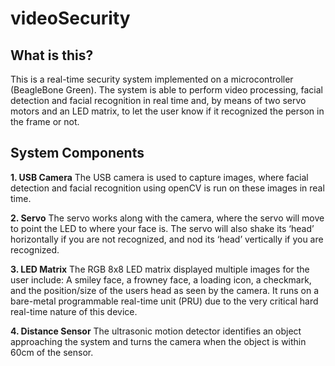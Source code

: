 # videoSecurity

## What is this? ##
This is a real-time security system implemented on a microcontroller (BeagleBone Green). The system is able to perform video processing, facial detection and facial recognition in real time and, by means of two servo motors and an LED matrix, to let the user know if it recognized the person in the frame or not.

## System Components ##
**1\. USB Camera** The USB camera is used to capture images, where facial detection and facial recognition using openCV is run on these images in real time.

**2\. Servo** The servo works along with the camera, where the servo will move to point the LED to where your face is. The servo will also shake its ‘head’ horizontally if you are not recognized, and nod its ‘head’ vertically if you are recognized.

**3\. LED Matrix** The RGB 8x8 LED matrix displayed multiple images for the user include: A smiley face, a frowney face, a loading icon, a checkmark, and the position/size of the users head as seen by the camera. It runs on a bare-metal programmable real-time unit (PRU) due to the very critical hard real-time nature of this device.

**4\. Distance Sensor** The ultrasonic motion detector identifies an object approaching the system and turns the camera when the object is within 60cm of the sensor.
